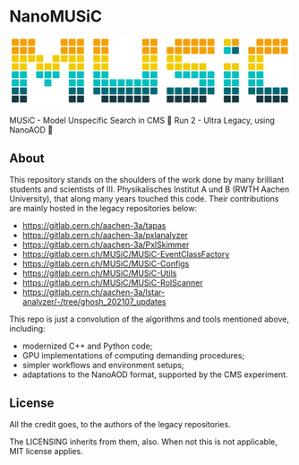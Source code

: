 # NanoMUSiC 

![music](https://raw.githubusercontent.com/CMSMUSiC/NanoMUSiC/main/docs/images/music_t.svg)   

MUSiC - Model Unspecific Search in CMS 
📶 Run 2 - Ultra Legacy, using NanoAOD 📶



## About 

This repository stands on the shoulders of the work done by many brilliant students and scientists of III. Physikalisches Institut A und B (RWTH Aachen University), that along many years touched this code. Their contributions are mainly hosted in the legacy repositories below:

- https://gitlab.cern.ch/aachen-3a/tapas
- https://gitlab.cern.ch/aachen-3a/pxlanalyzer
- https://gitlab.cern.ch/aachen-3a/PxlSkimmer
- https://gitlab.cern.ch/MUSiC/MUSiC-EventClassFactory
- https://gitlab.cern.ch/MUSiC/MUSiC-Configs
- https://gitlab.cern.ch/MUSiC/MUSiC-Utils
- https://gitlab.cern.ch/MUSiC/MUSiC-RoIScanner
- https://gitlab.cern.ch/aachen-3a/lstar-analyzer/-/tree/ghosh_202107_updates

This repo is just a convolution of the algorithms and tools mentioned above, including:
- modernized C++ and Python code;
- GPU implementations of computing demanding procedures;
- simpler workflows and environment setups;
- adaptations to the NanoAOD format, supported by the CMS experiment.



## License

All the credit goes, to the authors of the legacy repositories.

The LICENSING inherits from them, also. When not this is not applicable, MIT license applies.




